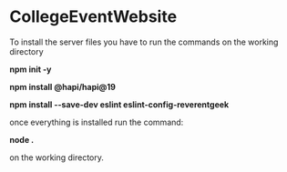 # CollegeEventWebsite

To install the server files you have to run the commands on the working directory 

**npm init -y**

**npm install @hapi/hapi@19**

**npm install --save-dev eslint eslint-config-reverentgeek**

once everything is installed run the command: 

**node .**

on the working directory. 
